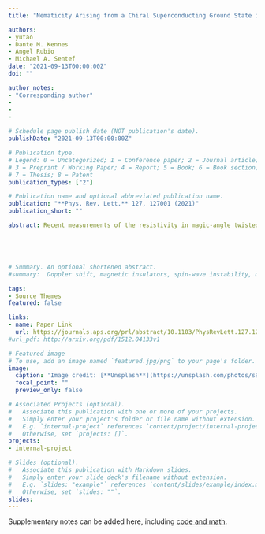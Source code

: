 ```yaml
---
title: "Nematicity Arising from a Chiral Superconducting Ground State in Magic-Angle Twisted Bilayer Graphene under In-Plane Magnetic Fields"

authors:
- yutao
- Dante M. Kennes
- Angel Rubio
- Michael A. Sentef
date: "2021-09-13T00:00:00Z"
doi: ""

author_notes:
- "Corresponding author"
-
-
-

# Schedule page publish date (NOT publication's date).
publishDate: "2021-09-13T00:00:00Z"

# Publication type.
# Legend: 0 = Uncategorized; 1 = Conference paper; 2 = Journal article;
# 3 = Preprint / Working Paper; 4 = Report; 5 = Book; 6 = Book section;
# 7 = Thesis; 8 = Patent
publication_types: ["2"]

# Publication name and optional abbreviated publication name.
publication: "**Phys. Rev. Lett.** 127, 127001 (2021)"
publication_short: ""

abstract: Recent measurements of the resistivity in magic-angle twisted bilayer graphene near the superconducting transition temperature show two-fold anisotropy or nematicity when changing the direction of an in-plane magnetic field [Cao \textit{et al.}, arXiv:2004.04148]. This was interpreted as strong evidence for exotic nematic superconductivity instead of the widely proposed chiral superconductivity. Counter-intuitively, we demonstrate that in two-dimensional chiral superconductors the in-plane magnetic field can hybridize the two chiral superconducting order parameters to induce a phase that shows nematicity in the transport response. Its paraconductivity is modulated as cos(2θB), with θB being the direction of the in-plane magnetic field, consistent with experiment in twisted bilayer graphene. We therefore suggest that, surprisingly, the nematic response reported by Cao \textit{et al.} could provide experimental support for, instead of ruling out, a chiral superconducting state.





# Summary. An optional shortened abstract.
#summary:  Doppler shift, magnetic insulators, spin-wave instability, magnon-magnon interactions.

tags:
- Source Themes
featured: false

links:
- name: Paper Link
  url: https://journals.aps.org/prl/abstract/10.1103/PhysRevLett.127.127001
#url_pdf: http://arxiv.org/pdf/1512.04133v1

# Featured image
# To use, add an image named `featured.jpg/png` to your page's folder. 
image:
  caption: 'Image credit: [**Unsplash**](https://unsplash.com/photos/s9CC2SKySJM)'
  focal_point: ""
  preview_only: false

# Associated Projects (optional).
#   Associate this publication with one or more of your projects.
#   Simply enter your project's folder or file name without extension.
#   E.g. `internal-project` references `content/project/internal-project/index.md`.
#   Otherwise, set `projects: []`.
projects:
- internal-project

# Slides (optional).
#   Associate this publication with Markdown slides.
#   Simply enter your slide deck's filename without extension.
#   E.g. `slides: "example"` references `content/slides/example/index.md`.
#   Otherwise, set `slides: ""`.
slides:
---
```


Supplementary notes can be added here, including [code and math](https://sourcethemes.com/academic/docs/writing-markdown-latex/).

